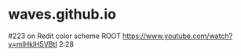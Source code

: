 # waves.github.io
#223 on Redit color scheme
ROOT
https://www.youtube.com/watch?v=mlHklH5VBtI 2:28 
